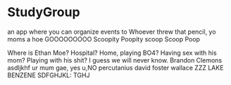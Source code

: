 # StudyGroup
an app where you can organize events to
Whoever threw that pencil, yo moms a hoe
GOOOOOOOOO
Scoopity 
Poopity
scoop
Scoop Poop


Where is Ethan Moe? 
	Hospital?
	Home, playing BO4?
	Having sex with his mom?
	Playing with his shit?
	I guess we will never know.
	Brandon Clemons asdljkhf
	ur mum gae, yes u,NO 
	percutanius david foster wallace ZZZ 
	LAKE
	BENZENE
	SDFGHJKL:
	TGHJ
	

	
	
	
	
